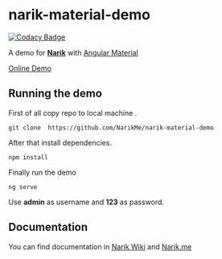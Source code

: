 # narik-material-demo

[![Codacy Badge](https://api.codacy.com/project/badge/Grade/dc206007664d41e8bc0871c2ff8c7815)](https://www.codacy.com/app/abadakhshan/narik-material-demo?utm_source=github.com&amp;utm_medium=referral&amp;utm_content=NarikMe/narik-material-demo&amp;utm_campaign=Badge_Grade)

A demo for [**Narik**](http://narik.me "Narik Angular Framework") with [Angular Material](https://material.angular.io/ "Angular Material")  

[Online Demo](http://narik.me/demo/app)

## Running the demo

First of all copy repo to local machine .

```shell
git clone  https://github.com/NarikMe/narik-material-demo
```

After  that install dependencies.

```shell
npm install
```

Finally run the demo

```shell
ng serve
```

Use **admin** as username and **123** as password.

## Documentation

You can find documentation in  [Narik Wiki](https://github.com/NarikMe/narik-angular/wiki)
and [Narik.me](http://narik.me)
